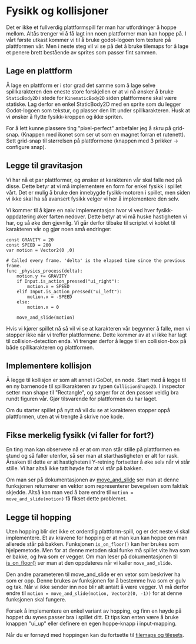 # Fysikk og kollisjoner

Det er ikke et fullverdig plattformspill før man har utfordringer å hoppe
mellom. Altås trenger vi å få lagt inn noen plattformer man kan hoppe på. I vårt
første utkast kommer vi til å bruke godot-logoen tom texture på plattformen
vår. Men i neste steg vil vi se på det å bruke tilemaps for å lage et penere
brett bestående av sprites som passer fint sammen.

## Lage en plattform

Å lage en plattform er i stor grad det samme som å lage selve spillkarakteren
den eneste store forskjellen er at vi nå ønsker å bruke `StaticBody2D` i stede 
for `KinematicBody2D` siden plattformene skal være statiske. Lag derfor
en enkel StaticBody2D med en sprite som du legger Godot-logoen som tekstur,
og plasser den litt under spillkarakteren. Husk at vi ønsker å flytte
fysikk-kroppen og ikke spriten.

For å lett kunne plassere ting "pixel-perfect" anbefaler jeg å skru på grid-snap. 
(Knappen med ikonet som ser ut som en magnet forran et rutenett). Sett grid-snap
til størrelsen på plattformene (knappen med 3 prikker -> configure snap).

## Legge til gravitasjon

Vi har nå et par plattformer, og ønsker at karakteren vår skal falle ned på disse.
Dette betyr at vi må implementere en form for enkel fysikk i spillet vårt.  Det
er mulig å bruke den innebygde fysikk-motoren i spillet, men siden vi ikke skal ha
så avansert fysikk velger vi her å implementere den selv. 

Vi kommer til å kjøre en naiv implementasjon hvor vi ved hver fysikk-oppdatering
øker farten nedover. Dette betyr at vi må huske hastigheten vi har, og så øke
den gjevnlig. Vi går derfor tilbake til scriptet vi koblet til karakteren vår
og gjør noen små endringer:

```
const GRAVITY = 20
const SPEED = 200
var motion = Vector2(0 ,0)

# Called every frame. 'delta' is the elapsed time since the previous frame.
func _physics_process(delta):
	motion.y += GRAVITY
	if Input.is_action_pressed("ui_right"):
		motion.x = SPEED
	elif Input.is_action_pressed("ui_left"):
		motion.x = -SPEED
	else:
		motion.x = 0
		
	move_and_slide(motion)
```

Hvis vi kjører spillet nå så vil vi se at karakteren vår begynner å falle, men vi
stopper ikke når vi treffer plattformene. Dette kommer av at vi ikke har
lagt til collision-detection enda. Vi trenger derfor å legge til en collision-box
på både spillkarakteren og plattformen.

## Implementere kollisjon

Å legge til kollisjon er som alt annet i GoDot, en node. Start med å legge til
en ny barnenode til spillkarakteren av typen `CollisionShape2D`. I inspector
setter man shape til "Rectangle", og sørger for at den passer veldig bra rundt
figuren vår. Gjør tilsvarende for plattformen du har laget.

Om du starter spillet på nytt nå vil du se at karakteren stopper oppå plattformen,
uten at vi trengte å skrive noe kode.

## Fikse merkelig fysikk (vi faller for fort?)

En ting man kan observere nå er at om man står stille på plattformen en stund og så
faller utenfor, så ser man at starthastigheten er alt for rask. Årsaken til dette
er at hastigheten i Y-retning fortsetter å øke selv når vi står stille. Vi har
altså ikke tatt høyde for at vi står på bakken.

Om man ser på dokumentasjonen av [move_and_slide](https://docs.godotengine.org/en/3.1/classes/class_kinematicbody2d.html#class-kinematicbody2d-method-move-and-slide)
ser man at denne funksjonen returnerer en vektor som representerer bevegelsen
som faktisk skjedde. Altså kan man ved å bare endre til `motion = move_and_slide(motion)`
få fikset dette problemet. 

## Legge til hopping

Uten hopping blir det ikke et ordentlig plattform-spill, og er det neste vi skal
implementere. Et av kravene for hopping er at man kun kan hoppe om man allerede
står på bakken. Funksjonen `is_on_floor()` kan her brukes som hjelpemetode. 
Men for at denne metoden skal funke må spillet vite hva som er bakke, og hva
som er vegger. Om man leser på dokumentasjonen til
[is_on_floor()](https://docs.godotengine.org/en/3.1/classes/class_kinematicbody2d.html#class-kinematicbody2d-method-is-on-floor)
ser man at den oppdateres når vi kaller `move_and_slide`.

Den andre parameteren til move_and_slide er en vetor som beskriver ha som er opp.
Denne brukes av funksjonen for å bestemme hva som er gulv og tak. Når vi ikke sender
inn noe blir alt antatt å være vegger. Vi må derfor endre til
`motion = move_and_slide(motion, Vector2(0, -1))` for at denne funksjonen skal fungere.

Forsøk å implementere en enkel variant av hopping, og finn en høyde på hoppet du
synes passer bra i spillet ditt. Et tips kan enten være å bruke knappen "ui_up"
eller definere en egen hoppe-knapp i input-mapping.

Når du er fornøyd med hoppingen kan du fortsette til [tilemaps og tilesets](./04-tilemaps-og-tilesets.md).
